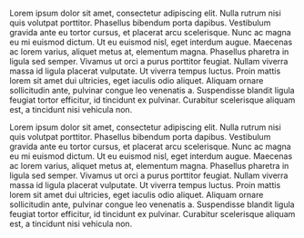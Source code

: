 Lorem ipsum dolor sit amet, consectetur adipiscing elit. Nulla rutrum nisi quis volutpat porttitor. Phasellus bibendum porta dapibus. Vestibulum gravida ante eu tortor cursus, et placerat arcu scelerisque. Nunc ac magna eu mi euismod dictum. Ut eu euismod nisl, eget interdum augue. Maecenas ac lorem varius, aliquet metus at, elementum magna. Phasellus pharetra in ligula sed semper. Vivamus ut orci a purus porttitor feugiat. Nullam viverra massa id ligula placerat vulputate. Ut viverra tempus luctus. Proin mattis lorem sit amet dui ultricies, eget iaculis odio aliquet. Aliquam ornare sollicitudin ante, pulvinar congue leo venenatis a. Suspendisse blandit ligula feugiat tortor efficitur, id tincidunt ex pulvinar. Curabitur scelerisque aliquam est, a tincidunt nisi vehicula non.

Lorem ipsum dolor sit amet, consectetur adipiscing elit. Nulla rutrum nisi quis volutpat porttitor. Phasellus bibendum porta dapibus. Vestibulum gravida ante eu tortor cursus, et placerat arcu scelerisque. Nunc ac magna eu mi euismod dictum. Ut eu euismod nisl, eget interdum augue. Maecenas ac lorem varius, aliquet metus at, elementum magna. Phasellus pharetra in ligula sed semper. Vivamus ut orci a purus porttitor feugiat. Nullam viverra massa id ligula placerat vulputate. Ut viverra tempus luctus. Proin mattis lorem sit amet dui ultricies, eget iaculis odio aliquet. Aliquam ornare sollicitudin ante, pulvinar congue leo venenatis a. Suspendisse blandit ligula feugiat tortor efficitur, id tincidunt ex pulvinar. Curabitur scelerisque aliquam est, a tincidunt nisi vehicula non.